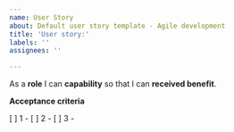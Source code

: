 ```yaml
---
name: User Story
about: Default user story template - Agile development
title: 'User story:'
labels: ''
assignees: ''

---
```


As a **role** I can **capability** so that I can **received benefit**.

**Acceptance criteria**

[ ] 1 -
[ ] 2 -
[ ] 3 -
